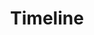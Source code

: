 ---
link: '#'
link_text: coming soon!
img: Timeline_f.png
dark: false
title: Timeline
collaborators:
  - Ben Chapman
  - Eerik Helmick
  - Kevin McClure
  - Mark Giolando
tagline: automatic documentation concept
roles:
  - User Research
  - Design
---